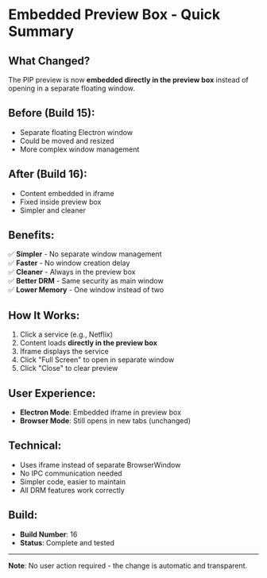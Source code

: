 # Embedded Preview Box - Quick Summary

## What Changed?
The PIP preview is now **embedded directly in the preview box** instead of opening in a separate floating window.

## Before (Build 15):
- Separate floating Electron window
- Could be moved and resized
- More complex window management

## After (Build 16):
- Content embedded in iframe
- Fixed inside preview box
- Simpler and cleaner

## Benefits:
✅ **Simpler** - No separate window management  
✅ **Faster** - No window creation delay  
✅ **Cleaner** - Always in the preview box  
✅ **Better DRM** - Same security as main window  
✅ **Lower Memory** - One window instead of two  

## How It Works:
1. Click a service (e.g., Netflix)
2. Content loads **directly in the preview box**
3. Iframe displays the service
4. Click "Full Screen" to open in separate window
5. Click "Close" to clear preview

## User Experience:
- **Electron Mode**: Embedded iframe in preview box
- **Browser Mode**: Still opens in new tabs (unchanged)

## Technical:
- Uses iframe instead of separate BrowserWindow
- No IPC communication needed
- Simpler code, easier to maintain
- All DRM features work correctly

## Build:
- **Build Number**: 16
- **Status**: Complete and tested

---

**Note**: No user action required - the change is automatic and transparent.

